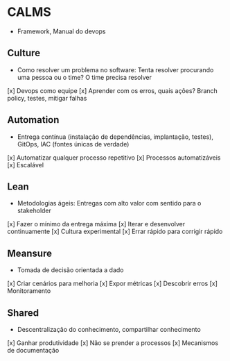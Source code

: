 # CALMS
- Framework, Manual do devops

## Culture

- Como resolver um problema no software: Tenta resolver procurando uma pessoa ou o time? O time precisa resolver

[x] Devops como equipe
[x] Aprender com os erros, quais ações? Branch policy, testes, mitigar falhas

## Automation

- Entrega contínua (instalação de dependências, implantação, testes), GitOps, IAC (fontes únicas de verdade)

[x] Automatizar qualquer processo repetitivo
[x] Processos automatizáveis
[x] Escalável

## Lean

- Metodologias ágeis: Entregas com alto valor com sentido para o stakeholder

[x] Fazer o mínimo da entrega máxima
[x] Iterar e desenvolver continuamente 
[x] Cultura experimental
[x] Errar rápido para corrigir rápido

## Meansure

- Tomada de decisão orientada a dado

[x] Criar cenários para melhoria
[x] Expor métricas
[x] Descobrir erros
[x] Monitoramento

## Shared

- Descentralização do conhecimento, compartilhar conhecimento

[x] Ganhar produtividade
[x] Não se prender a processos
[x] Mecanismos de documentação



